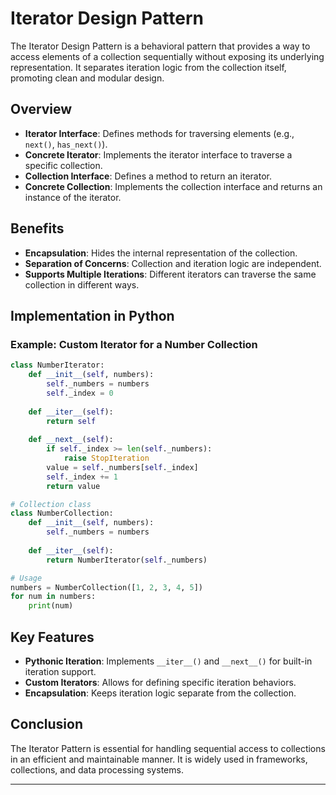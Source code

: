 # Iterator Design Pattern

The Iterator Design Pattern is a behavioral pattern that provides a way to access elements of a collection sequentially without exposing its underlying representation. It separates iteration logic from the collection itself, promoting clean and modular design.

## Overview
- **Iterator Interface**: Defines methods for traversing elements (e.g., `next()`, `has_next()`).
- **Concrete Iterator**: Implements the iterator interface to traverse a specific collection.
- **Collection Interface**: Defines a method to return an iterator.
- **Concrete Collection**: Implements the collection interface and returns an instance of the iterator.

## Benefits
- **Encapsulation**: Hides the internal representation of the collection.
- **Separation of Concerns**: Collection and iteration logic are independent.
- **Supports Multiple Iterations**: Different iterators can traverse the same collection in different ways.

## Implementation in Python

### Example: Custom Iterator for a Number Collection
```python
class NumberIterator:
    def __init__(self, numbers):
        self._numbers = numbers
        self._index = 0
    
    def __iter__(self):
        return self
    
    def __next__(self):
        if self._index >= len(self._numbers):
            raise StopIteration
        value = self._numbers[self._index]
        self._index += 1
        return value

# Collection class
class NumberCollection:
    def __init__(self, numbers):
        self._numbers = numbers
    
    def __iter__(self):
        return NumberIterator(self._numbers)

# Usage
numbers = NumberCollection([1, 2, 3, 4, 5])
for num in numbers:
    print(num)
```

## Key Features
- **Pythonic Iteration**: Implements `__iter__()` and `__next__()` for built-in iteration support.
- **Custom Iterators**: Allows for defining specific iteration behaviors.
- **Encapsulation**: Keeps iteration logic separate from the collection.

## Conclusion
The Iterator Pattern is essential for handling sequential access to collections in an efficient and maintainable manner. It is widely used in frameworks, collections, and data processing systems.

---
